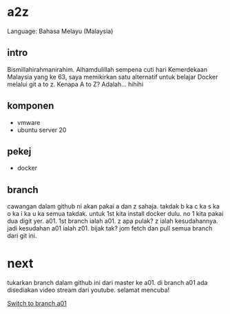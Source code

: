 # a2z
Language: Bahasa Melayu (Malaysia)

## intro
Bismillahirahmanirahim.
Alhamdulillah sempena cuti hari Kemerdekaan Malaysia yang ke 63, saya memikirkan satu alternatif untuk belajar Docker melalui git a to z. Kenapa A to Z? Adalah... hihihi

## komponen
- vmware
- ubuntu server 20

## pekej
- docker

## branch
cawangan dalam github ni akan pakai a dan z sahaja. takdak b ka c ka s ka o ka i ka u ka semua takdak. untuk 1st kita install docker dulu. no 1 kita pakai dua digit yer. a01. 1st branch ialah a01. z apa pulak? z ialah kesudahannya. jadi kesudahan a01 ialah z01. bijak tak? jom fetch dan pull semua branch dari git ini.

# next
tukarkan branch dalam github ini dari master ke a01. di branch a01 ada disediakan video stream dari youtube. selamat mencuba!

[Switch to branch a01](https://github.com/aaddfff/a2z/tree/a01 "Installing Ubuntu Server 20 in vmware player")
